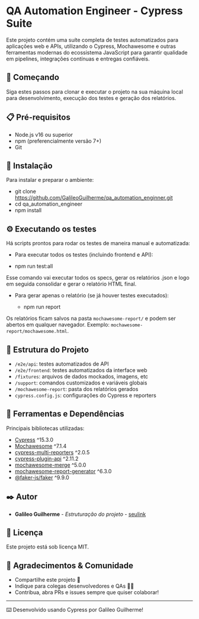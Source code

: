 # QA Automation Engineer - Cypress Suite

Este projeto contém uma suíte completa de testes automatizados para aplicações web e APIs, utilizando o Cypress, Mochawesome e outras ferramentas modernas do ecossistema JavaScript para garantir qualidade em pipelines, integrações contínuas e entregas confiáveis.

## 🚀 Começando

Siga estes passos para clonar e executar o projeto na sua máquina local para desenvolvimento, execução dos testes e geração dos relatórios.

## 📋 Pré-requisitos

- Node.js v16 ou superior
- npm (preferencialmente versão 7+)
- Git

## 🔧 Instalação

Para instalar e preparar o ambiente:

 - git clone https://github.com/GalileoGuilherme/qa_automation_enginner.git
 - cd qa_automation_engineer
 - npm install

## ⚙️ Executando os testes

Há scripts prontos para rodar os testes de maneira manual e automatizada:

- Para executar todos os testes (incluindo frontend e API):

 - npm run test:all


Esse comando vai executar todos os specs, gerar os relatórios .json e logo em seguida consolidar e gerar o relatório HTML final.

- Para gerar apenas o relatório (se já houver testes executados):

    - npm run report


Os relatórios ficam salvos na pasta `mochawesome-report/` e podem ser abertos em qualquer navegador. Exemplo: `mochawesome-report/mochawesome.html`.

## 📂 Estrutura do Projeto

- `/e2e/api`: testes automatizados de API
- `/e2e/frontend`: testes automatizados da interface web
- `/fixtures`: arquivos de dados mockados, imagens, etc
- `/support`: comandos customizados e variáveis globais
- `/mochawesome-report`: pasta dos relatórios gerados
- `cypress.config.js`: configurações do Cypress e reporters

## 🧩 Ferramentas e Dependências

Principais bibliotecas utilizadas:

- [Cypress](https://www.cypress.io/) ^15.3.0
- [Mochawesome](https://www.npmjs.com/package/mochawesome) ^7.1.4
- [cypress-multi-reporters](https://www.npmjs.com/package/cypress-multi-reporters) ^2.0.5
- [cypress-plugin-api](https://www.npmjs.com/package/cypress-plugin-api) ^2.11.2
- [mochawesome-merge](https://www.npmjs.com/package/mochawesome-merge) ^5.0.0
- [mochawesome-report-generator](https://www.npmjs.com/package/mochawesome-report-generator) ^6.3.0
- [@faker-js/faker](https://www.npmjs.com/package/@faker-js/faker) ^9.9.0

## ✒️ Autor

- **Galileo Guilherme** - *Estruturação do projeto* - [seulink](https://github.com/GalileoGuilherme)

## 📄 Licença

Este projeto está sob licença MIT.

## 🎁 Agradecimentos & Comunidade

- Compartilhe este projeto 📢
- Indique para colegas desenvolvedores e QAs 🧑‍💻
- Contribua, abra PRs e issues sempre que quiser colaborar!

---

⌨️ Desenvolvido usando Cypress por Galileo Guilherme!
